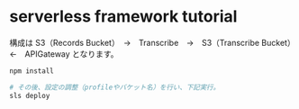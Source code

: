 # serverless framework tutorial

構成は
S3（Records Bucket）　→　Transcribe　→　S3（Transcribe Bucket）　←　APIGateway
となります。

```bash
npm install

# その後、設定の調整（profileやバケット名）を行い、下記実行。
sls deploy
```